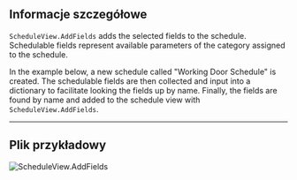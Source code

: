 ## Informacje szczegółowe
`ScheduleView.AddFields` adds the selected fields to the schedule. Schedulable fields represent available parameters of the category assigned to the schedule.

In the example below, a new schedule called "Working Door Schedule" is created. The schedulable fields are then collected and input into a dictionary to facilitate looking the fields up by name. Finally, the fields are found by name and added to the schedule view with `ScheduleView.AddFields`.
___
## Plik przykładowy

![ScheduleView.AddFields](./Revit.Elements.Views.ScheduleView.AddFields_img.jpg)
